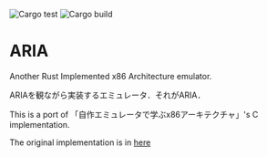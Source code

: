 ![Cargo test](https://github.com/n01e0/ARIA/workflows/Cargo%20test/badge.svg)
![Cargo build](https://github.com/n01e0/ARIA/workflows/Cargo%20build/badge.svg)

# ARIA
Another Rust Implemented x86 Architecture emulator.

ARIAを観ながら実装するエミュレータ．それがARIA．

This is a port of 「自作エミュレータで学ぶx86アーキテクチャ」's C implementation.

The original implementation is in [here](https://book.mynavi.jp/ec/products/detail/id=41347)
